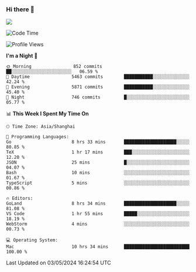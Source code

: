 ### Hi there 👋

<!--
**JJAYCHEN1e/jjaychen1e** is a ✨ _special_ ✨ repository because its `README.md` (this file) appears on your GitHub profile.

Here are some ideas to get you started:

- 🔭 I’m currently working on ...
- 🌱 I’m currently learning ...
- 👯 I’m looking to collaborate on ...
- 🤔 I’m looking for help with ...
- 💬 Ask me about ...
- 📫 How to reach me: ...
- 😄 Pronouns: ...
- ⚡ Fun fact: ...
-->

[![](https://github-readme-stats.vercel.app/api?username=jjaychen1e&show_icons=true)](https://github.com/jjaychen1e/github-readme-stats?count_private=true)

<!--START_SECTION:waka-->
![Code Time](http://img.shields.io/badge/Code%20Time-1%2C143%20hrs%2012%20mins-blue)

![Profile Views](http://img.shields.io/badge/Profile%20Views-5-blue)

**I'm a Night 🦉** 

```text
🌞 Morning                852 commits         ██░░░░░░░░░░░░░░░░░░░░░░░   06.59 % 
🌆 Daytime                5463 commits        ███████████░░░░░░░░░░░░░░   42.24 % 
🌃 Evening                5871 commits        ███████████░░░░░░░░░░░░░░   45.40 % 
🌙 Night                  746 commits         █░░░░░░░░░░░░░░░░░░░░░░░░   05.77 % 
```


📊 **This Week I Spent My Time On** 

```text
🕑︎ Time Zone: Asia/Shanghai

💬 Programming Languages: 
Go                       8 hrs 33 mins       ████████████████████░░░░░   80.85 % 
TeX                      1 hr 17 mins        ███░░░░░░░░░░░░░░░░░░░░░░   12.20 % 
JSON                     25 mins             █░░░░░░░░░░░░░░░░░░░░░░░░   04.07 % 
Bash                     10 mins             ░░░░░░░░░░░░░░░░░░░░░░░░░   01.67 % 
TypeScript               5 mins              ░░░░░░░░░░░░░░░░░░░░░░░░░   00.86 % 

🔥 Editors: 
GoLand                   8 hrs 34 mins       ████████████████████░░░░░   81.08 % 
VS Code                  1 hr 55 mins        █████░░░░░░░░░░░░░░░░░░░░   18.19 % 
WebStorm                 4 mins              ░░░░░░░░░░░░░░░░░░░░░░░░░   00.73 % 

💻 Operating System: 
Mac                      10 hrs 34 mins      █████████████████████████   100.00 % 
```


 Last Updated on 03/05/2024 16:24:54 UTC
<!--END_SECTION:waka-->
